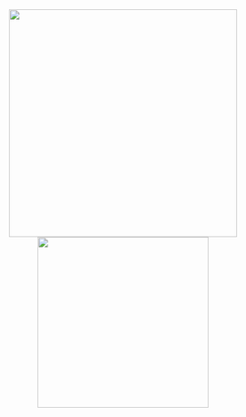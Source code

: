 <div align="center">
<img src="https://github-readme-stats.vercel.app/api?username=XuchenSun&show_icons=true&theme=merko"  height="400" width="400">
<img src="https://github-readme-stats.vercel.app/api/top-langs?username=XuchenSun&show_icons=true&count_private=true&theme=merko"  height="300" width="300">
</div>
